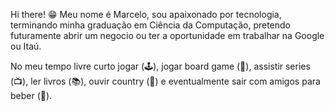 Hi there! 😁
Meu nome é Marcelo, sou apaixonado por tecnologia, terminando minha graduação em Ciência da Computação, pretendo futuramente abrir um negocio ou ter a oportunidade em trabalhar na Google ou Itaú.

No meu tempo livre curto jogar (🕹), jogar board game (🎲), assistir series (📺), ler livros (📚), ouvir country (🎵) e eventualmente sair com amigos para beber (🍺).

